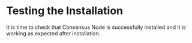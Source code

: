 # Testing the Installation <a id="testing-the-installation"></a>

It is time to check that Consensus Node is successfully installed and it is working as expected after installation.

